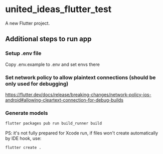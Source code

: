 # united_ideas_flutter_test

A new Flutter project.

## Additional steps to run app

### Setup .env file
Copy .env.example to .env and set envs there

### Set network policy to allow plaintext connections (should be only used for debugging)

https://flutter.dev/docs/release/breaking-changes/network-policy-ios-android#allowing-cleartext-connection-for-debug-builds

### Generate models

```sh
flutter packages pub run build_runner build
```

PS: it's not fully prepared for Xcode run, if files won't create automatically by IDE hook, use:

```sh
flutter create .
```
